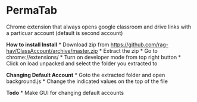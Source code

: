 # PermaTab
Chrome extension that always opens google classroom and drive links with a particuar account (default is second account)

**How to install Install**
        * Download zip from https://github.com/rag-hav/ClassAccount/archive/master.zip
        * Extract the zip 
        * Go to chrome://extensions/
        * Turn on developer mode from top right button
        * Click on load unpacked and select the folder you extracted to

**Changing Default Account**
        * Goto the extracted folder and open background.js
        * Change the indicated values on the top of the file
        
**Todo**
        * Make GUI for changing default accounts
